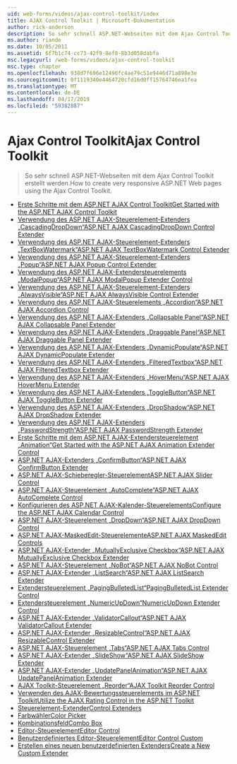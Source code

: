 ```yaml
---
uid: web-forms/videos/ajax-control-toolkit/index
title: AJAX Control Toolkit | Microsoft-Dokumentation
author: rick-anderson
description: So sehr schnell ASP.NET-Webseiten mit dem Ajax Control Toolkit erstellt werden.
ms.author: riande
ms.date: 10/05/2011
ms.assetid: 6f7b1c74-cc73-42f9-8ef0-8b3d058dabfa
msc.legacyurl: /web-forms/videos/ajax-control-toolkit
msc.type: chapter
ms.openlocfilehash: 938d7f696e12496fc4ae79c51e9446d71a898e3e
ms.sourcegitcommit: 0f1119340e4464720cfd16d0ff15764746ea1fea
ms.translationtype: MT
ms.contentlocale: de-DE
ms.lasthandoff: 04/17/2019
ms.locfileid: "59382887"
---
```

# <a name="ajax-control-toolkit"></a><span data-ttu-id="299ac-103">Ajax Control Toolkit</span><span class="sxs-lookup"><span data-stu-id="299ac-103">Ajax Control Toolkit</span></span>

> <span data-ttu-id="299ac-104">So sehr schnell ASP.NET-Webseiten mit dem Ajax Control Toolkit erstellt werden.</span><span class="sxs-lookup"><span data-stu-id="299ac-104">How to create very responsive ASP.NET Web pages using the Ajax Control Toolkit.</span></span>


- [<span data-ttu-id="299ac-105">Erste Schritte mit dem ASP.NET AJAX Control Toolkit</span><span class="sxs-lookup"><span data-stu-id="299ac-105">Get Started with the ASP.NET AJAX Control Toolkit</span></span>](how-do-i-get-started-with-the-aspnet-ajax-control-toolkit.md)
- [<span data-ttu-id="299ac-106">Verwendung des ASP.NET AJAX-Steuerelement-Extenders „CascadingDropDown“</span><span class="sxs-lookup"><span data-stu-id="299ac-106">ASP.NET AJAX CascadingDropDown Control Extender</span></span>](how-do-i-use-the-aspnet-ajax-cascadingdropdown-control-extender.md)
- [<span data-ttu-id="299ac-107">Verwendung des ASP.NET AJAX-Steuerelement-Extenders „TextBoxWatermark“</span><span class="sxs-lookup"><span data-stu-id="299ac-107">ASP.NET AJAX TextBoxWatermark Control Extender</span></span>](how-do-i-use-the-aspnet-ajax-textboxwatermark-control-extender.md)
- [<span data-ttu-id="299ac-108">Verwendung des ASP.NET AJAX-Steuerelement-Extenders „Popup“</span><span class="sxs-lookup"><span data-stu-id="299ac-108">ASP.NET AJAX Popup Control Extender</span></span>](how-do-i-use-the-aspnet-ajax-popup-control-extender.md)
- [<span data-ttu-id="299ac-109">Verwendung des ASP.NET AJAX-Extendersteuerelements „ModalPopup“</span><span class="sxs-lookup"><span data-stu-id="299ac-109">ASP.NET AJAX ModalPopup Extender Control</span></span>](how-do-i-use-the-aspnet-ajax-modalpopup-extender-control.md)
- [<span data-ttu-id="299ac-110">Verwendung des ASP.NET AJAX-Steuerelement-Extenders „AlwaysVisible“</span><span class="sxs-lookup"><span data-stu-id="299ac-110">ASP.NET AJAX AlwaysVisible Control Extender</span></span>](how-do-i-use-the-aspnet-ajax-alwaysvisible-control-extender.md)
- [<span data-ttu-id="299ac-111">Verwendung des ASP.NET AJAX-Steuerelements „Accordion“</span><span class="sxs-lookup"><span data-stu-id="299ac-111">ASP.NET AJAX Accordion Control</span></span>](how-do-i-use-the-aspnet-ajax-accordion-control.md)
- [<span data-ttu-id="299ac-112">Verwendung des ASP.NET AJAX-Extenders „Collapsable Panel“</span><span class="sxs-lookup"><span data-stu-id="299ac-112">ASP.NET AJAX Collapsable Panel Extender</span></span>](how-do-i-use-the-aspnet-ajax-collapsable-panel-extender.md)
- [<span data-ttu-id="299ac-113">Verwendung des ASP.NET AJAX-Extenders „Draggable Panel“</span><span class="sxs-lookup"><span data-stu-id="299ac-113">ASP.NET AJAX Draggable Panel Extender</span></span>](how-do-i-use-the-aspnet-ajax-draggable-panel-extender.md)
- [<span data-ttu-id="299ac-114">Verwendung des ASP.NET AJAX-Extenders „DynamicPopulate“</span><span class="sxs-lookup"><span data-stu-id="299ac-114">ASP.NET AJAX DynamicPopulate Extender</span></span>](how-do-i-use-the-aspnet-ajax-dynamicpopulate-extender.md)
- [<span data-ttu-id="299ac-115">Verwendung des ASP.NET AJAX-Extenders „FilteredTextbox“</span><span class="sxs-lookup"><span data-stu-id="299ac-115">ASP.NET AJAX FilteredTextbox Extender</span></span>](how-do-i-use-the-aspnet-ajax-filteredtextbox-extender.md)
- [<span data-ttu-id="299ac-116">Verwendung des ASP.NET AJAX-Extenders „HoverMenu“</span><span class="sxs-lookup"><span data-stu-id="299ac-116">ASP.NET AJAX HoverMenu Extender</span></span>](how-do-i-use-the-aspnet-ajax-hovermenu-extender.md)
- [<span data-ttu-id="299ac-117">Verwendung des ASP.NET AJAX-Extenders „ToggleButton“</span><span class="sxs-lookup"><span data-stu-id="299ac-117">ASP.NET AJAX ToggleButton Extender</span></span>](how-do-i-use-the-aspnet-ajax-togglebutton-extender.md)
- [<span data-ttu-id="299ac-118">Verwendung des ASP.NET AJAX-Extenders „DropShadow“</span><span class="sxs-lookup"><span data-stu-id="299ac-118">ASP.NET AJAX DropShadow Extender</span></span>](how-do-i-use-the-aspnet-ajax-dropshadow-extender.md)
- [<span data-ttu-id="299ac-119">Verwendung des ASP.NET AJAX-Extenders „PasswordStrength“</span><span class="sxs-lookup"><span data-stu-id="299ac-119">ASP.NET AJAX PasswordStrength Extender</span></span>](how-do-i-use-the-aspnet-ajax-passwordstrength-extender.md)
- [<span data-ttu-id="299ac-120">Erste Schritte mit dem ASP.NET AJAX-Extendersteuerelement „Animation“</span><span class="sxs-lookup"><span data-stu-id="299ac-120">Get Started with the ASP.NET AJAX Animation Extender Control</span></span>](how-do-i-get-started-with-the-aspnet-ajax-animation-extender-control.md)
- [<span data-ttu-id="299ac-121">ASP.NET AJAX-Extenders „ConfirmButton“</span><span class="sxs-lookup"><span data-stu-id="299ac-121">ASP.NET AJAX ConfirmButton Extender</span></span>](how-do-i-use-the-aspnet-ajax-confirmbutton-extender.md)
- [<span data-ttu-id="299ac-122">ASP.NET AJAX-Schieberegler-Steuerelement</span><span class="sxs-lookup"><span data-stu-id="299ac-122">ASP.NET AJAX Slider Control</span></span>](how-do-i-use-the-aspnet-ajax-slider-control.md)
- [<span data-ttu-id="299ac-123">ASP.NET AJAX-Steuerelement „AutoComplete“</span><span class="sxs-lookup"><span data-stu-id="299ac-123">ASP.NET AJAX AutoComplete Control</span></span>](how-do-i-use-the-aspnet-ajax-autocomplete-control.md)
- [<span data-ttu-id="299ac-124">Konfigurieren des ASP.NET AJAX-Kalender-Steuerelements</span><span class="sxs-lookup"><span data-stu-id="299ac-124">Configure the ASP.NET AJAX Calendar Control</span></span>](how-do-i-configure-the-aspnet-ajax-calendar-control.md)
- [<span data-ttu-id="299ac-125">ASP.NET AJAX-Steuerelement „DropDown“</span><span class="sxs-lookup"><span data-stu-id="299ac-125">ASP.NET AJAX DropDown Control</span></span>](how-do-i-use-the-aspnet-ajax-dropdown-control.md)
- [<span data-ttu-id="299ac-126">ASP.NET AJAX-MaskedEdit-Steuerelemente</span><span class="sxs-lookup"><span data-stu-id="299ac-126">ASP.NET AJAX MaskedEdit Controls</span></span>](how-do-i-use-the-aspnet-ajax-maskededit-controls.md)
- [<span data-ttu-id="299ac-127">ASP.NET AJAX-Extender „MutuallyExclusive Checkbox“</span><span class="sxs-lookup"><span data-stu-id="299ac-127">ASP.NET AJAX MutuallyExclusive Checkbox Extender</span></span>](how-do-i-use-the-aspnet-ajax-mutuallyexclusive-checkbox-extender.md)
- [<span data-ttu-id="299ac-128">ASP.NET AJAX-Steuerelement „NoBot“</span><span class="sxs-lookup"><span data-stu-id="299ac-128">ASP.NET AJAX NoBot Control</span></span>](how-do-i-use-the-aspnet-ajax-nobot-control.md)
- [<span data-ttu-id="299ac-129">ASP.NET AJAX-Extender „ListSearch“</span><span class="sxs-lookup"><span data-stu-id="299ac-129">ASP.NET AJAX ListSearch Extender</span></span>](how-do-i-use-the-aspnet-ajax-listsearch-extender.md)
- [<span data-ttu-id="299ac-130">Extendersteuerelement „PagingBulletedList“</span><span class="sxs-lookup"><span data-stu-id="299ac-130">PagingBulletedList Extender Control</span></span>](how-do-i-use-the-pagingbulletedlist-extender-control.md)
- [<span data-ttu-id="299ac-131">Extendersteuerelement „NumericUpDown“</span><span class="sxs-lookup"><span data-stu-id="299ac-131">NumericUpDown Extender Control</span></span>](how-do-i-use-the-numericupdown-extender-control.md)
- [<span data-ttu-id="299ac-132">ASP.NET AJAX-Extender „ValidatorCallout“</span><span class="sxs-lookup"><span data-stu-id="299ac-132">ASP.NET AJAX ValidatorCallout Extender</span></span>](how-do-i-use-the-aspnet-ajax-validatorcallout-extender.md)
- [<span data-ttu-id="299ac-133">ASP.NET AJAX-Extender „ResizableControl“</span><span class="sxs-lookup"><span data-stu-id="299ac-133">ASP.NET AJAX ResizableControl Extender</span></span>](how-do-i-use-the-aspnet-ajax-resizablecontrol-extender.md)
- [<span data-ttu-id="299ac-134">ASP.NET AJAX-Steuerelement „Tabs“</span><span class="sxs-lookup"><span data-stu-id="299ac-134">ASP.NET AJAX Tabs Control</span></span>](how-do-i-use-the-aspnet-ajax-tabs-control.md)
- [<span data-ttu-id="299ac-135">ASP.NET AJAX-Extender „SlideShow“</span><span class="sxs-lookup"><span data-stu-id="299ac-135">ASP.NET AJAX SlideShow Extender</span></span>](how-do-i-use-the-aspnet-ajax-slideshow-extender.md)
- [<span data-ttu-id="299ac-136">ASP.NET AJAX-Extender „UpdatePanelAnimation“</span><span class="sxs-lookup"><span data-stu-id="299ac-136">ASP.NET AJAX UpdatePanelAnimation Extender</span></span>](how-do-i-use-the-aspnet-ajax-updatepanelanimation-extender.md)
- [<span data-ttu-id="299ac-137">AJAX Toolkit-Steuerelement „Reorder“</span><span class="sxs-lookup"><span data-stu-id="299ac-137">AJAX Toolkit Reorder Control</span></span>](how-do-i-the-ajax-toolkit-reorder-control.md)
- [<span data-ttu-id="299ac-138">Verwenden des AJAX-Bewertungssteuerelements im ASP.NET Toolkit</span><span class="sxs-lookup"><span data-stu-id="299ac-138">Utilize the AJAX Rating Control in the ASP.NET Toolkit</span></span>](utilize-the-ajax-rating-control-in-the-aspnet-toolkit.md)
- [<span data-ttu-id="299ac-139">Steuerelement-Extender</span><span class="sxs-lookup"><span data-stu-id="299ac-139">Control Extenders</span></span>](control-extenders.md)
- [<span data-ttu-id="299ac-140">Farbwähler</span><span class="sxs-lookup"><span data-stu-id="299ac-140">Color Picker</span></span>](color-picker.md)
- [<span data-ttu-id="299ac-141">Kombinationsfeld</span><span class="sxs-lookup"><span data-stu-id="299ac-141">Combo Box</span></span>](combo-box.md)
- [<span data-ttu-id="299ac-142">Editor-Steuerelement</span><span class="sxs-lookup"><span data-stu-id="299ac-142">Editor Control</span></span>](editor-control.md)
- [<span data-ttu-id="299ac-143">Benutzerdefiniertes Editor-Steuerelement</span><span class="sxs-lookup"><span data-stu-id="299ac-143">Editor Control Custom</span></span>](editor-control-custom.md)
- [<span data-ttu-id="299ac-144">Erstellen eines neuen benutzerdefinierten Extenders</span><span class="sxs-lookup"><span data-stu-id="299ac-144">Create a New Custom Extender</span></span>](create-a-new-custom-extender.md)
